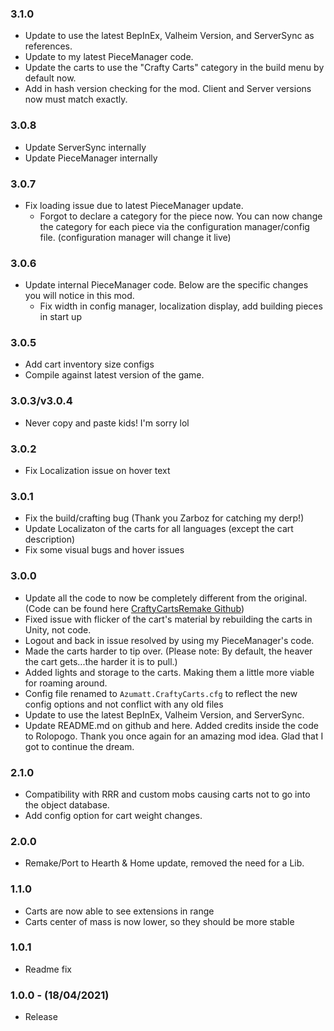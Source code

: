 ### 3.1.0
- Update to use the latest BepInEx, Valheim Version,  and ServerSync as references.
- Update to my latest PieceManager code.
- Update the carts to use the "Crafty Carts" category in the build menu by default now.
- Add in hash version checking for the mod. Client and Server versions now must match exactly.

### 3.0.8
- Update ServerSync internally
- Update PieceManager internally
### 3.0.7
- Fix loading issue due to latest PieceManager update.
    * Forgot to declare a category for the piece now. You can now change the category for each piece via the configuration manager/config file. (configuration manager will change it live)
### 3.0.6
- Update internal PieceManager code. Below are the specific changes you will notice in this mod.
    * Fix width in config manager, localization display, add building pieces in start up
### 3.0.5
- Add cart inventory size configs
- Compile against latest version of the game.
### 3.0.3/v3.0.4
- Never copy and paste kids! I'm sorry lol
### 3.0.2
- Fix Localization issue on hover text
### 3.0.1
- Fix the build/crafting bug (Thank you Zarboz for catching my derp!)
- Update Localizaton of the carts for all languages (except the cart description)
- Fix some visual bugs and hover issues

### 3.0.0
- Update all the code to now be completely different from the original. (Code can be found here [CraftyCartsRemake Github](https://github.com/AzumattDev/CraftyCartsRemake))
- Fixed issue with flicker of the cart's material by rebuilding the carts in Unity, not code.
- Logout and back in issue resolved by using my PieceManager's code.
- Made the carts harder to tip over. (Please note: By default, the heaver the cart gets...the harder it is to pull.)
- Added lights and storage to the carts. Making them a little more viable for roaming around.
- Config file renamed to `Azumatt.CraftyCarts.cfg` to reflect the new config options and not conflict with any old files
- Update to use the latest BepInEx, Valheim Version, and ServerSync.
- Update README.md on github and here. Added credits inside the code to Rolopogo. Thank you once again for an amazing mod idea. Glad that I got to continue the dream.
### 2.1.0
- Compatibility with RRR and custom mobs causing carts not to go into the object database.
- Add config option for cart weight changes.
### 2.0.0
- Remake/Port to Hearth & Home update, removed the need for a Lib.
### 1.1.0
- Carts are now able to see extensions in range
- Carts center of mass is now lower, so they should be more stable
### 1.0.1
- Readme fix
### 1.0.0 - (18/04/2021)
- Release